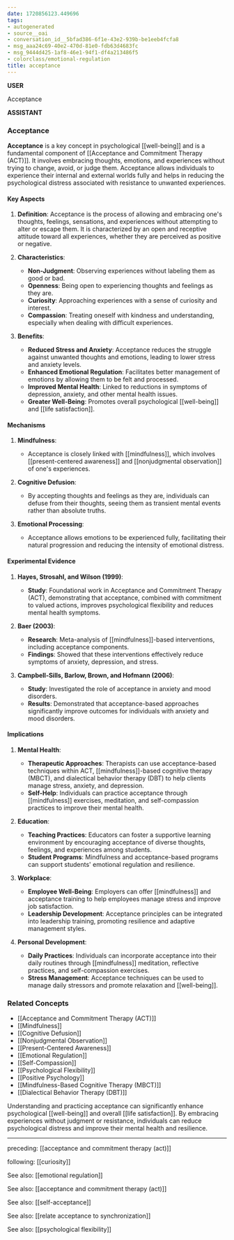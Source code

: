 ```yaml
---
date: 1720856123.449696
tags:
- autogenerated
- source__oai
- conversation_id__5bfad386-6f1e-43e2-939b-be1eeb4fcfa8
- msg_aaa24c69-40e2-470d-81e0-fdb63d4683fc
- msg_9444d425-1af8-46e1-94f1-df4a213486f5
- colorclass/emotional-regulation
title: acceptance
---
```


**USER**

Acceptance


**ASSISTANT**

### Acceptance

**Acceptance** is a key concept in psychological [[well-being]] and is a fundamental component of [[Acceptance and Commitment Therapy (ACT)]]. It involves embracing thoughts, emotions, and experiences without trying to change, avoid, or judge them. Acceptance allows individuals to experience their internal and external worlds fully and helps in reducing the psychological distress associated with resistance to unwanted experiences.

#### Key Aspects

1. **Definition**:
   Acceptance is the process of allowing and embracing one's thoughts, feelings, sensations, and experiences without attempting to alter or escape them. It is characterized by an open and receptive attitude toward all experiences, whether they are perceived as positive or negative.

2. **Characteristics**:
   - **Non-Judgment**: Observing experiences without labeling them as good or bad.
   - **Openness**: Being open to experiencing thoughts and feelings as they are.
   - **Curiosity**: Approaching experiences with a sense of curiosity and interest.
   - **Compassion**: Treating oneself with kindness and understanding, especially when dealing with difficult experiences.

3. **Benefits**:
   - **Reduced Stress and Anxiety**: Acceptance reduces the struggle against unwanted thoughts and emotions, leading to lower stress and anxiety levels.
   - **Enhanced Emotional Regulation**: Facilitates better management of emotions by allowing them to be felt and processed.
   - **Improved Mental Health**: Linked to reductions in symptoms of depression, anxiety, and other mental health issues.
   - **Greater Well-Being**: Promotes overall psychological [[well-being]] and [[life satisfaction]].

#### Mechanisms

1. **Mindfulness**:
   - Acceptance is closely linked with [[mindfulness]], which involves [[present-centered awareness]] and [[nonjudgmental observation]] of one's experiences.

2. **Cognitive Defusion**:
   - By accepting thoughts and feelings as they are, individuals can defuse from their thoughts, seeing them as transient mental events rather than absolute truths.

3. **Emotional Processing**:
   - Acceptance allows emotions to be experienced fully, facilitating their natural progression and reducing the intensity of emotional distress.

#### Experimental Evidence

1. **Hayes, Strosahl, and Wilson (1999)**:
   - **Study**: Foundational work in Acceptance and Commitment Therapy (ACT), demonstrating that acceptance, combined with commitment to valued actions, improves psychological flexibility and reduces mental health symptoms.

2. **Baer (2003)**:
   - **Research**: Meta-analysis of [[mindfulness]]-based interventions, including acceptance components.
   - **Findings**: Showed that these interventions effectively reduce symptoms of anxiety, depression, and stress.

3. **Campbell-Sills, Barlow, Brown, and Hofmann (2006)**:
   - **Study**: Investigated the role of acceptance in anxiety and mood disorders.
   - **Results**: Demonstrated that acceptance-based approaches significantly improve outcomes for individuals with anxiety and mood disorders.

#### Implications

1. **Mental Health**:
   - **Therapeutic Approaches**: Therapists can use acceptance-based techniques within ACT, [[mindfulness]]-based cognitive therapy (MBCT), and dialectical behavior therapy (DBT) to help clients manage stress, anxiety, and depression.
   - **Self-Help**: Individuals can practice acceptance through [[mindfulness]] exercises, meditation, and self-compassion practices to improve their mental health.

2. **Education**:
   - **Teaching Practices**: Educators can foster a supportive learning environment by encouraging acceptance of diverse thoughts, feelings, and experiences among students.
   - **Student Programs**: Mindfulness and acceptance-based programs can support students' emotional regulation and resilience.

3. **Workplace**:
   - **Employee Well-Being**: Employers can offer [[mindfulness]] and acceptance training to help employees manage stress and improve job satisfaction.
   - **Leadership Development**: Acceptance principles can be integrated into leadership training, promoting resilience and adaptive management styles.

4. **Personal Development**:
   - **Daily Practices**: Individuals can incorporate acceptance into their daily routines through [[mindfulness]] meditation, reflective practices, and self-compassion exercises.
   - **Stress Management**: Acceptance techniques can be used to manage daily stressors and promote relaxation and [[well-being]].

### Related Concepts

- [[Acceptance and Commitment Therapy (ACT)]]
- [[Mindfulness]]
- [[Cognitive Defusion]]
- [[Nonjudgmental Observation]]
- [[Present-Centered Awareness]]
- [[Emotional Regulation]]
- [[Self-Compassion]]
- [[Psychological Flexibility]]
- [[Positive Psychology]]
- [[Mindfulness-Based Cognitive Therapy (MBCT)]]
- [[Dialectical Behavior Therapy (DBT)]]

Understanding and practicing acceptance can significantly enhance psychological [[well-being]] and overall [[life satisfaction]]. By embracing experiences without judgment or resistance, individuals can reduce psychological distress and improve their mental health and resilience.


---

preceding: [[acceptance and commitment therapy (act)]]  


following: [[curiosity]]

See also: [[emotional regulation]]


See also: [[acceptance and commitment therapy (act)]]


See also: [[self-acceptance]]


See also: [[relate acceptance to synchronization]]


See also: [[psychological flexibility]]